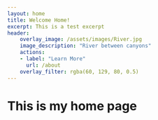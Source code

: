```yaml
---
layout: home
title: Welcome Home!
excerpt: This is a test excerpt
header:
    overlay_image: /assets/images/River.jpg
    image_description: "River between canyons"
    actions:
    - label: "Learn More"
      url: /about
    overlay_filter: rgba(60, 129, 80, 0.5)
---
```




# This is my home page